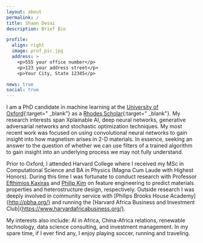 ```yaml
---
layout: about
permalink: /
title: Shaan Desai
description: Brief Bio

profile:
  align: right
  image: prof_pic.jpg
  address: >
    <p>555 your office number</p>
    <p>123 your address street</p>
    <p>Your City, State 12345</p>

news: true
social: true
---
```


I am a PhD candidate in machine learning at the [University of Oxford](http://www.ox.ac.uk/){:target="
\_blank"} as a [Rhodes Scholar](https://www.rhodeshouse.ox.ac.uk/){:target="
\_blank"}. My research interests span Xplainable AI, deep neural networks, generative adversarial networks and stochastic optimization techniques. My most recent work was focused on using convolutional neural networks to gain insight into how magnetism arises in 2-D materials. In essence, seeking an answer to the question of whether we can use filters of a trained algorithm to gain insight into an underlying process we may not fully understand.

Prior to Oxford, I attended Harvard College where I received my MSc in Computational Science and BA in Physics (Magna Cum Laude with Highest Honors). During this time I was fortunate to conduct research with Professor [Efthimios Kaxiras](https://www.seas.harvard.edu/directory/kaxiras) and [Philip Kim](http://kim.physics.harvard.edu/) on feature engineering to predict materials properties and heterostructure design, respectively. Outside research I was deeply involved in community service with [Philips Brooks House Academy]{http://pbha.org/} and running the [Harvard Africa Business and Investment Club]{https://www.harvardafricabusiness.org/}. 

My interests also include: AI in Africa, China-Africa relations, renewable technology, data science consulting, and investment management. In my spare time, if I ever find any, I enjoy playing soccer, running and traveling.


